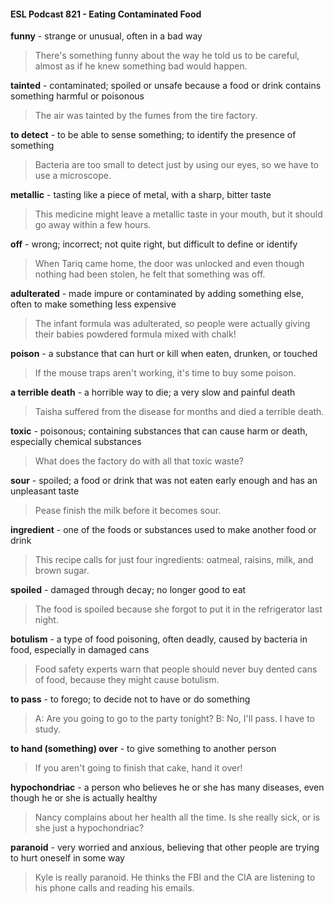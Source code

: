 #### ESL Podcast 821 - Eating Contaminated Food

**funny** - strange or unusual, often in a bad way

> There's something funny about the way he told us to be careful, almost as if he
knew something bad would happen.

**tainted** - contaminated; spoiled or unsafe because a food or drink contains
something harmful or poisonous

> The air was tainted by the fumes from the tire factory.

**to detect** - to be able to sense something; to identify the presence of something

> Bacteria are too small to detect just by using our eyes, so we have to use a
microscope.

**metallic** - tasting like a piece of metal, with a sharp, bitter taste

> This medicine might leave a metallic taste in your mouth, but it should go away
within a few hours.

**off** - wrong; incorrect; not quite right, but difficult to define or identify

> When Tariq came home, the door was unlocked and even though nothing had
been stolen, he felt that something was off.

**adulterated** - made impure or contaminated by adding something else, often to
make something less expensive

> The infant formula was adulterated, so people were actually giving their babies
powdered formula mixed with chalk!

**poison** - a substance that can hurt or kill when eaten, drunken, or touched

> If the mouse traps aren't working, it's time to buy some poison.

**a terrible death** - a horrible way to die; a very slow and painful death

> Taisha suffered from the disease for months and died a terrible death.

**toxic** - poisonous; containing substances that can cause harm or death,
especially chemical substances

> What does the factory do with all that toxic waste?

**sour** - spoiled; a food or drink that was not eaten early enough and has an
unpleasant taste

> Pease finish the milk before it becomes sour.

**ingredient** - one of the foods or substances used to make another food or drink

> This recipe calls for just four ingredients: oatmeal, raisins, milk, and brown
sugar.

**spoiled** - damaged through decay; no longer good to eat

> The food is spoiled because she forgot to put it in the refrigerator last night.

**botulism** - a type of food poisoning, often deadly, caused by bacteria in food,
especially in damaged cans

> Food safety experts warn that people should never buy dented cans of food,
because they might cause botulism.

**to pass** - to forego; to decide not to have or do something

> A: Are you going to go to the party tonight?
B: No, I'll pass. I have to study.

**to hand (something) over** - to give something to another person

> If you aren't going to finish that cake, hand it over!

**hypochondriac** - a person who believes he or she has many diseases, even
though he or she is actually healthy

> Nancy complains about her health all the time. Is she really sick, or is she just a
hypochondriac?

**paranoid** - very worried and anxious, believing that other people are trying to
hurt oneself in some way

> Kyle is really paranoid. He thinks the FBI and the CIA are listening to his phone
calls and reading his emails.

